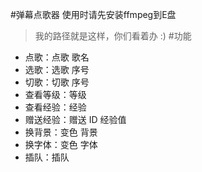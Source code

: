 #弹幕点歌器
使用时请先安装ffmpeg到E盘
>我的路径就是这样，你们看着办 :)
#功能
- 点歌：点歌 歌名
- 选歌：选歌 序号
- 切歌：切歌 序号
- 查看等级：等级
- 查看经验：经验
- 赠送经验：赠送 ID 经验值
- 换背景：变色 背景
- 换字体：变色 字体
- 插队：插队
